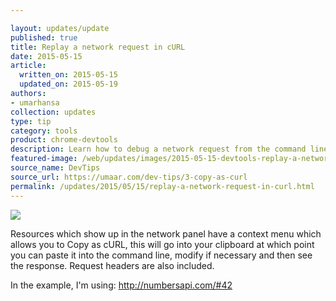 ```yaml
---

layout: updates/update
published: true
title: Replay a network request in cURL
date: 2015-05-15
article:
  written_on: 2015-05-15
  updated_on: 2015-05-19
authors:
- umarhansa
collection: updates
type: tip
category: tools
product: chrome-devtools
description: Learn how to debug a network request from the command line.
featured-image: /web/updates/images/2015-05-15-devtools-replay-a-network-request-in-curl/copy-as-curl.gif
source_name: DevTips
source_url: https://umaar.com/dev-tips/3-copy-as-curl
permalink: /updates/2015/05/15/replay-a-network-request-in-curl.html
---
```

<img src="/web/updates/images/2015-05-15-devtools-replay-a-network-request-in-curl/copy-as-curl.gif">

Resources which show up in the network panel have a context menu which allows you to Copy as cURL, this will go into your clipboard at which point you can paste it into the command line, modify if necessary and then see the response. Request headers are also included.

In the example, I'm using: <a href="http://numbersapi.com/#42">http://numbersapi.com/#42</a>